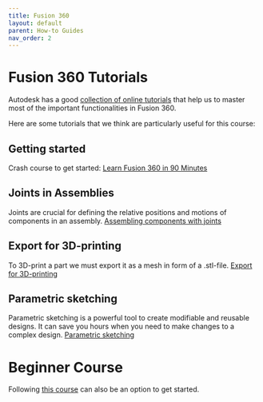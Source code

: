 ```yaml
---
title: Fusion 360
layout: default
parent: How-to Guides
nav_order: 2
---
```


# Fusion 360 Tutorials
Autodesk has a good [collection of online tutorials](https://www.autodesk.com/certification/learn/catalog/product/Fusion%20360) that help us to master most of the important functionalities in Fusion 360.

Here are some tutorials that we think are particularly useful for this course:

## Getting started
Crash course to get started: [Learn Fusion 360 in 90 Minutes](https://www.autodesk.com/certification/learn/course/learn-fusion-360-in-90-minutes)

## Joints in Assemblies
Joints are crucial for defining the relative positions and motions of components in an assembly. [Assembling components with joints](https://www.autodesk.com/certification/learn/module/assembling-components-with-joints)

## Export for 3D-printing
To 3D-print a part we must export it as a mesh in form of a .stl-file. [Export for 3D-printing](https://www.autodesk.com/certification/learn/module/exporting-for-3d-printing)

## Parametric sketching
Parametric sketching is a powerful tool to create modifiable and reusable designs. It can save you hours when you need to make changes to a complex design. [Parametric sketching](https://www.autodesk.com/certification/learn/module/fusion360-intro-to-3d-modeling-associate-parametric-modeling-in-fusion-360:-sketching)

# Beginner Course
Following [this course](https://help.autodesk.com/view/fusion360/ENU/courses/) can also be an option to get started.